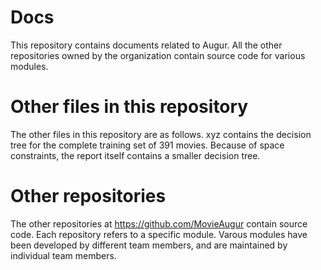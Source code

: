 Docs
====

This repository contains documents related to Augur. All the other repositories owned by the organization contain source code for various modules. 

Other files in this repository
====
The other files in this repository are as follows. xyz contains the decision tree for the complete training set of 391 movies. Because of space constraints, the report itself contains a smaller decision tree.

Other repositories
====

The other repositories at https://github.com/MovieAugur contain source code. Each repository refers to a specific module. Varous modules have been developed by different team members, and are maintained by individual team members.

